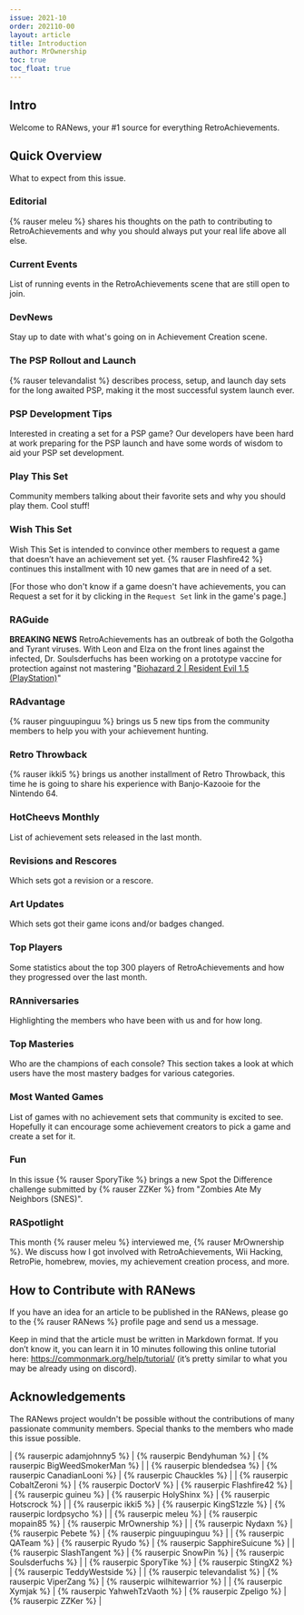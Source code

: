 ```yaml
---
issue: 2021-10
order: 202110-00
layout: article
title: Introduction
author: MrOwnership
toc: true
toc_float: true
---
```


## Intro

Welcome to RANews, your #1 source for everything RetroAchievements. 


## Quick Overview

What to expect from this issue.


### Editorial

{% rauser meleu %} shares his thoughts on the path to contributing to RetroAchievements and why you should always put your real life above all else.


### Current Events

List of running events in the RetroAchievements scene that are still open to join.


### DevNews

Stay up to date with what's going on in Achievement Creation scene.


### The PSP Rollout and Launch

{% rauser televandalist %} describes process, setup, and launch day sets for the long awaited PSP, making it the most successful system launch ever.


### PSP Development Tips

Interested in creating a set for a PSP game? Our developers have been hard at work preparing for the PSP launch and have some words of wisdom to aid your PSP set development.


### Play This Set

Community members talking about their favorite sets and why you should play them. Cool stuff!


### Wish This Set

Wish This Set is intended to convince other members to request a game that doesn’t have an achievement set yet. {% rauser Flashfire42 %} continues this installment with 10 new games that are in need of a set.

[For those who don't know if a game doesn't have achievements, you can Request a set for it by clicking in the `Request Set` link in the game's page.]


### RAGuide

**BREAKING NEWS** RetroAchievements has an outbreak of both the Golgotha and Tyrant viruses. With Leon and Elza on the front lines against the infected, Dr. Soulsderfuchs has been working on a prototype vaccine for protection against not mastering "[Biohazard 2 \| Resident Evil 1.5 (PlayStation)](https://retroachievements.org/game/17454)"


### RAdvantage

{% rauser pinguupinguu %} brings us 5 new tips from the community members to help you with your achievement hunting.


### Retro Throwback

{% rauser ikki5 %} brings us another installment of Retro Throwback, this time he is going to share his experience with Banjo-Kazooie for the Nintendo 64.

### HotCheevs Monthly

List of achievement sets released in the last month.


### Revisions and Rescores

Which sets got a revision or a rescore.


### Art Updates

Which sets got their game icons and/or badges changed.


### Top Players

Some statistics about the top 300 players of RetroAchievements and how they progressed over the last month.


### RAnniversaries

Highlighting the members who have been with us and for how long.


### Top Masteries

Who are the champions of each console? This section takes a look at which users have the most mastery badges for various categories.


### Most Wanted Games

List of games with no achievement sets that community is excited to see. Hopefully it can encourage some achievement creators to pick a game and create a set for it.


### Fun

In this issue {% rauser SporyTike %} brings a new Spot the Difference challenge submitted by {% rauser ZZKer %} from "Zombies Ate My Neighbors (SNES)".


### RASpotlight

This month {% rauser meleu %} interviewed me, {% rauser MrOwnership %}. We discuss how I got involved with RetroAchievements, Wii Hacking, RetroPie, homebrew, movies, my achievement creation process, and more.


## How to Contribute with RANews

If you have an idea for an article to be published in the RANews, please go to the {% rauser RANews %} profile page and send us a message.

Keep in mind that the article must be written in Markdown format. If you don’t know it, you can learn it in 10 minutes following this online tutorial here: <https://commonmark.org/help/tutorial/> (it’s pretty similar to what you may be already using on discord).


## Acknowledgements

The RANews project wouldn't be possible without the contributions of many passionate community members. Special thanks to the members who made this issue possible.

| {% rauserpic adamjohnny5 %}   | {% rauserpic Bendyhuman %}    | {% rauserpic BigWeedSmokerMan %} |
| {% rauserpic blendedsea %}    | {% rauserpic CanadianLooni %} | {% rauserpic Chauckles %}        |
| {% rauserpic CobaltZeroni %}  | {% rauserpic DoctorV %}       | {% rauserpic Flashfire42 %}      |
| {% rauserpic guineu %}        | {% rauserpic HolyShinx %}     | {% rauserpic Hotscrock %}        |
| {% rauserpic ikki5 %}         | {% rauserpic KingS1zzle %}    | {% rauserpic lordpsycho %}       |
| {% rauserpic meleu %}         | {% rauserpic mopain85 %}      | {% rauserpic MrOwnership %}      |
| {% rauserpic Nydaxn %}        | {% rauserpic Pebete %}        | {% rauserpic pinguupinguu %}     |
| {% rauserpic QATeam %}        | {% rauserpic Ryudo %}         | {% rauserpic SapphireSuicune %}  |
| {% rauserpic SlashTangent %}  | {% rauserpic SnowPin %}       | {% rauserpic Soulsderfuchs %}    |
| {% rauserpic SporyTike %}     | {% rauserpic StingX2 %}       | {% rauserpic TeddyWestside %}    |
| {% rauserpic televandalist %} | {% rauserpic ViperZang %}     | {% rauserpic wilhitewarrior %}   |
| {% rauserpic Xymjak %}        | {% rauserpic YahwehTzVaoth %} | {% rauserpic Zpeligo %}          |
 {% rauserpic ZZKer %}          |
